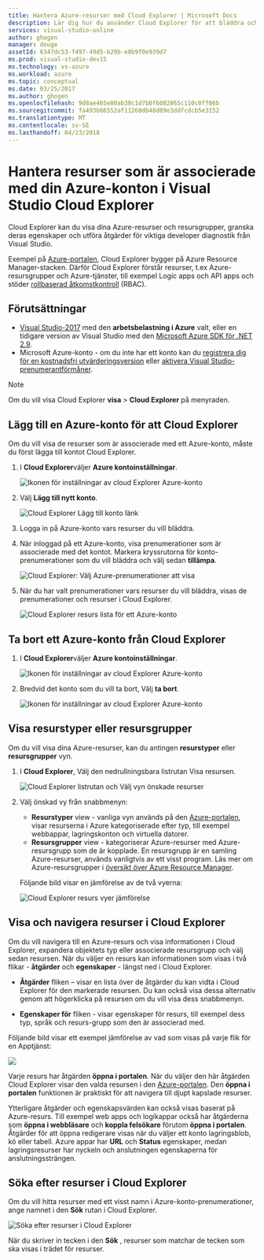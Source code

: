 ```yaml
---
title: Hantera Azure-resurser med Cloud Explorer | Microsoft Docs
description: Lär dig hur du använder Cloud Explorer för att bläddra och hantera Azure-resurser i Visual Studio.
services: visual-studio-online
author: ghogen
manager: douge
assetId: 6347dc53-f497-49d5-b29b-e8b9f0e939d7
ms.prod: visual-studio-dev15
ms.technology: vs-azure
ms.workload: azure
ms.topic: conceptual
ms.date: 03/25/2017
ms.author: ghogen
ms.openlocfilehash: 9d8ae465e80ab38c1d7b0f6082865c110c0ff06b
ms.sourcegitcommit: fa493b66552af11260db48d89e3ddfcdcb5e3152
ms.translationtype: MT
ms.contentlocale: sv-SE
ms.lasthandoff: 04/23/2018
---
```

# <a name="manage-the-resources-associated-with-your-azure-accounts-in-visual-studio-cloud-explorer"></a>Hantera resurser som är associerade med din Azure-konton i Visual Studio Cloud Explorer
Cloud Explorer kan du visa dina Azure-resurser och resursgrupper, granska deras egenskaper och utföra åtgärder för viktiga developer diagnostik från Visual Studio. 

Exempel på [Azure-portalen](http://go.microsoft.com/fwlink/p/?LinkID=525040), Cloud Explorer bygger på Azure Resource Manager-stacken. Därför Cloud Explorer förstår resurser, t.ex Azure-resursgrupper och Azure-tjänster, till exempel Logic apps och API apps och stöder [rollbaserad åtkomstkontroll](role-based-access-control/role-assignments-portal.md) (RBAC). 

## <a name="prerequisites"></a>Förutsättningar
- [Visual Studio-2017](https://www.visualstudio.com/downloads/) med den **arbetsbelastning i Azure** valt, eller en tidigare version av Visual Studio med den [Microsoft Azure SDK för .NET 2.9](https://www.microsoft.com/en-us/download/details.aspx?id=51657).
- Microsoft Azure-konto - om du inte har ett konto kan du [registrera dig för en kostnadsfri utvärderingsversion](http://go.microsoft.com/fwlink/?LinkId=623901) eller [aktivera Visual Studio-prenumerantförmåner](http://go.microsoft.com/fwlink/?LinkId=623901).

> [!NOTE]
> Om du vill visa Cloud Explorer **visa** > **Cloud Explorer** på menyraden.   
> 
> 

## <a name="add-an-azure-account-to-cloud-explorer"></a>Lägg till en Azure-konto för att Cloud Explorer
Om du vill visa de resurser som är associerade med ett Azure-konto, måste du först lägga till kontot Cloud Explorer. 

1. I **Cloud Explorer**väljer **Azure kontoinställningar**.

    ![Ikonen för inställningar av cloud Explorer Azure-konto](media/vs-azure-tools-resources-managing-with-cloud-explorer/azure-account-settings.png)

1. Välj **Lägg till nytt konto**. 

    ![Cloud Explorer Lägg till konto länk](media/vs-azure-tools-resources-managing-with-cloud-explorer/add-account-link.png)

1. Logga in på Azure-konto vars resurser du vill bläddra. 

1. När inloggad på ett Azure-konto, visa prenumerationer som är associerade med det kontot. Markera kryssrutorna för konto-prenumerationer som du vill bläddra och välj sedan **tillämpa**. 
 
    ![Cloud Explorer: Välj Azure-prenumerationer att visa](media/vs-azure-tools-resources-managing-with-cloud-explorer/select-subscriptions.png)

1. När du har valt prenumerationer vars resurser du vill bläddra, visas de prenumerationer och resurser i Cloud Explorer.

    ![Cloud Explorer resurs lista för ett Azure-konto](media/vs-azure-tools-resources-managing-with-cloud-explorer/resources-listed.png)

## <a name="remove-an-azure-account-from-cloud-explorer"></a>Ta bort ett Azure-konto från Cloud Explorer 

1. I **Cloud Explorer**väljer **Azure kontoinställningar**.

    ![Ikonen för inställningar av cloud Explorer Azure-konto](media/vs-azure-tools-resources-managing-with-cloud-explorer/azure-account-settings.png)

1. Bredvid det konto som du vill ta bort, Välj **ta bort**.

    ![Ikonen för inställningar av cloud Explorer Azure-konto](media/vs-azure-tools-resources-managing-with-cloud-explorer/remove-account.png)

## <a name="view-resource-types-or-resource-groups"></a>Visa resurstyper eller resursgrupper
Om du vill visa dina Azure-resurser, kan du antingen **resurstyper** eller **resursgrupper** vyn.

1. I **Cloud Explorer**, Välj den nedrullningsbara listrutan Visa resursen.

    ![Cloud Explorer listrutan och Välj vyn önskade resurser](media/vs-azure-tools-resources-managing-with-cloud-explorer/resources-view-dropdown.png)

1. Välj önskad vy från snabbmenyn: 

    - **Resurstyper** view - vanliga vyn används på den [Azure-portalen](http://go.microsoft.com/fwlink/p/?LinkID=525040), visar resurserna i Azure kategoriserade efter typ, till exempel webbappar, lagringskonton och virtuella datorer. 
    - **Resursgrupper** view - kategoriserar Azure-resurser med Azure-resursgrupp som de är kopplade. En resursgrupp är en samling Azure-resurser, används vanligtvis av ett visst program. Läs mer om Azure-resursgrupper i [översikt över Azure Resource Manager](./azure-resource-manager/resource-group-overview.md).

    Följande bild visar en jämförelse av de två vyerna:

    ![Cloud Explorer resurs vyer jämförelse](media/vs-azure-tools-resources-managing-with-cloud-explorer/resource-views-comparison.png)

## <a name="view-and-navigate-resources-in-cloud-explorer"></a>Visa och navigera resurser i Cloud Explorer
Om du vill navigera till en Azure-resurs och visa informationen i Cloud Explorer, expandera objektets typ eller associerade resursgrupp och välj sedan resursen. När du väljer en resurs kan informationen som visas i två flikar - **åtgärder** och **egenskaper** - längst ned i Cloud Explorer. 

- **Åtgärder** fliken – visar en lista över de åtgärder du kan vidta i Cloud Explorer för den markerade resursen. Du kan också visa dessa alternativ genom att högerklicka på resursen om du vill visa dess snabbmenyn.

- **Egenskaper för** fliken - visar egenskaper för resurs, till exempel dess typ, språk och resurs-grupp som den är associerad med.

Följande bild visar ett exempel jämförelse av vad som visas på varje flik för en Apptjänst:

![](./media/vs-azure-tools-resources-managing-with-cloud-explorer/actions-and-properties.png)

Varje resurs har åtgärden **öppna i portalen**. När du väljer den här åtgärden Cloud Explorer visar den valda resursen i den [Azure-portalen](http://go.microsoft.com/fwlink/p/?LinkID=525040). Den **öppna i portalen** funktionen är praktiskt för att navigera till djupt kapslade resurser.

Ytterligare åtgärder och egenskapsvärden kan också visas baserat på Azure-resurs. Till exempel web apps och logikappar också har åtgärderna som **öppna i webbläsare** och **koppla felsökare** förutom **öppna i portalen**. Åtgärder för att öppna redigerare visas när du väljer ett konto lagringsblob, kö eller tabell. Azure appar har **URL** och **Status** egenskaper, medan lagringsresurser har nyckeln och anslutningen egenskaperna för anslutningssträngen.

## <a name="find-resources-in-cloud-explorer"></a>Söka efter resurser i Cloud Explorer
Om du vill hitta resurser med ett visst namn i Azure-konto-prenumerationer, ange namnet i den **Sök** rutan i Cloud Explorer.

![Söka efter resurser i Cloud Explorer](./media/vs-azure-tools-resources-managing-with-cloud-explorer/search-for-resources.png)

När du skriver in tecken i den **Sök** , resurser som matchar de tecken som ska visas i trädet för resurser.
